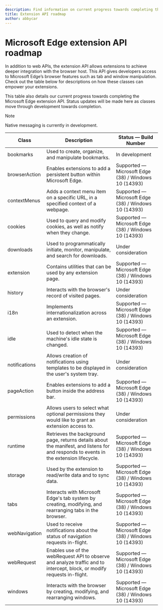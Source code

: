 ```yaml
---
description: Find information on current progress towards completing the Microsoft Edge extension API.
title: Extension API roadmap
author: abbycar
---
```


# Microsoft Edge extension API roadmap

In addition to web APIs, the extension API allows extensions to achieve deeper integration with the browser host. This API gives developers access to Microsoft Edge’s browser features such as tab and window manipulation.  Check out the table below for descriptions on how these classes can empower your extensions.

This table also details our current progress towards completing the Microsoft Edge extension API. Status updates will be made here as classes move through development towards completion.

> [!NOTE]
> Native messaging is currently in development.


| Class         | Description | Status — Build Number
|---------------|--------------|---------------------|
bookmarks     | Used to create, organize, and manipulate bookmarks. | In development |
browserAction | Enables extensions to add a persistent button within Microsoft Edge. | Supported — Microsoft Edge (38) / Windows 10 (14393)
contextMenus  | Adds a context menu item on a specific URL, in a specified context of a webpage. | Supported — Microsoft Edge (38) / Windows 10 (14393)
cookies       | Used to query and modify cookies, as well as notify when they change. | Supported — Microsoft Edge (38) / Windows 10 (14393) |
downloads     | Used to programmatically initiate, monitor, manipulate, and search for downloads. | Under consideration |
extension     | Contains utilities that can be used by any extension page. | Supported — Microsoft Edge (38) / Windows 10 (14393)      |
history       | Interacts with the browser's record of visited pages. | Under consideration |
i18n          | Implements internationalization across an extension. | Supported — Microsoft Edge (38) / Windows 10 (14393)      |
idle          | Used to detect when the machine's idle state is changed. | Supported — Microsoft Edge (38) / Windows 10 (14393) |
notifications | Allows creation of notifications using templates to be displayed in the user's system tray. | Under consideration |
pageAction    | Enables extensions to add a button inside the address bar. | Supported — Microsoft Edge (38) / Windows 10 (14393)      |
permissions   | Allows users to select what optional permissions they would like to grant an extension access to. | Under consideration
runtime       | Retrieves the background page, returns details about the manifest, and listens for and responds to events in the extension lifecycle. | Supported — Microsoft Edge (38) / Windows 10 (14393)
storage       | Used by the extension to read/write data and to sync data. | Supported — Microsoft Edge (38) / Windows 10 (14393)
tabs          | Interacts with Microsoft Edge's tab system by creating, modifying, and rearranging tabs in the browser. | Supported — Microsoft Edge (38) / Windows 10 (14393)
webNavigation | Used to receive notifications about the status of navigation requests in-flight. | Supported — Microsoft Edge (38) / Windows 10 (14393)
webRequest    | Enables use of the webRequest API to observe and analyze traffic and to intercept, block, or modify requests in-flight. | Supported — Microsoft Edge (38) / Windows 10 (14393)
windows       | Interacts with the browser by creating, modifying, and rearranging windows. | Supported — Microsoft Edge (38) / Windows 10 (14393)
